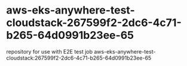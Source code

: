 # aws-eks-anywhere-test-cloudstack-267599f2-2dc6-4c71-b265-64d0991b23ee-65
repository for use with E2E test job aws-eks-anywhere-test-cloudstack:267599f2-2dc6-4c71-b265-64d0991b23ee-65
